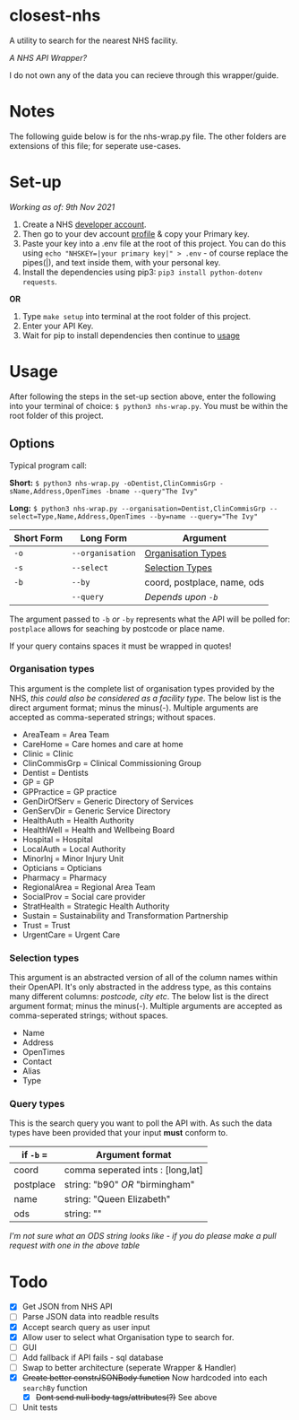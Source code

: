 # closest-nhs

A utility to search for the nearest NHS facility.

_A NHS API Wrapper?_

I do not own any of the data you can recieve through this wrapper/guide.

# Notes

The following guide below is for the nhs-wrap.py file. The other folders are extensions of this file; for seperate use-cases.

# Set-up

_Working as of: 9th Nov 2021_

1. Create a NHS [developer account](https://developer.api.nhs.uk/register).
2. Then go to your dev account [profile](https://developer.api.nhs.uk/profile) & copy your Primary key.
3. Paste your key into a .env file at the root of this project. You can do this using `echo "NHSKEY=|your primary key|" > .env` - of course replace the pipes(|), and text inside them, with your personal key.
4. Install the dependencies using pip3: `pip3 install python-dotenv requests`.

**OR**

1. Type `make setup` into terminal at the root folder of this project.
2. Enter your API Key.
3. Wait for pip to install dependencies then continue to [usage](#usage)

# Usage

After following the steps in the set-up section above, enter the following into your terminal of choice:
`$ python3 nhs-wrap.py`.
You must be within the root folder of this project.

## Options

Typical program call:

**Short:** `$ python3 nhs-wrap.py -oDentist,ClinCommisGrp -sName,Address,OpenTimes -bname --query"The Ivy"`

**Long:** `$ python3 nhs-wrap.py --organisation=Dentist,ClinCommisGrp --select=Type,Name,Address,OpenTimes --by=name --query="The Ivy"`

| Short Form | Long Form        | Argument                                    |
| ---------- | ---------------- | ------------------------------------------- |
| `-o`       | `--organisation` | [Organisation Types](###Organisation-types) |
| `-s`       | `--select`       | [Selection Types](###Selection-types)       |
| `-b`       | `--by`           | coord, postplace, name, ods                 |
|            | `--query`        | _Depends upon `-b`_                         |

The argument passed to `-b` _or_ `-by` represents what the API will be polled for: `postplace` allows for seaching by postcode or place name.

If your query contains spaces it must be wrapped in quotes!

### Organisation types

This argument is the complete list of organisation types provided by the NHS, _this could also be considered as a facility type_.
The below list is the direct argument format; minus the minus(-).
Multiple arguments are accepted as comma-seperated strings; without spaces.

- AreaTeam = Area Team
- CareHome = Care homes and care at home
- Clinic = Clinic
- ClinCommisGrp = Clinical Commissioning Group
- Dentist = Dentists
- GP = GP
- GPPractice = GP practice
- GenDirOfServ = Generic Directory of Services
- GenServDir = Generic Service Directory
- HealthAuth = Health Authority
- HealthWell = Health and Wellbeing Board
- Hospital = Hospital
- LocalAuth = Local Authority
- MinorInj = Minor Injury Unit
- Opticians = Opticians
- Pharmacy = Pharmacy
- RegionalArea = Regional Area Team
- SocialProv = Social care provider
- StratHealth = Strategic Health Authority
- Sustain = Sustainability and Transformation Partnership
- Trust = Trust
- UrgentCare = Urgent Care

### Selection types

This argument is an abstracted version of all of the column names within their OpenAPI.
It's only abstracted in the address type, as this contains many different columns: _postcode, city etc_.
The below list is the direct argument format; minus the minus(-).
Multiple arguments are accepted as comma-seperated strings; without spaces.

- Name
- Address
- OpenTimes
- Contact
- Alias
- Type

### Query types

This is the search query you want to poll the API with.
As such the data types have been provided that your input **must** conform to.

| if `-b` = | Argument format                   |
| --------- | --------------------------------- |
| coord     | comma seperated ints : [long,lat] |
| postplace | string: "b90" _OR_ "birmingham"   |
| name      | string: "Queen Elizabeth"         |
| ods       | string: ""                        |

_I'm not sure what an ODS string looks like - if you do please make a pull request with one in the above table_

# Todo

- [x] Get JSON from NHS API
- [ ] Parse JSON data into readble results
- [x] Accept search query as user input
- [x] Allow user to select what Organisation type to search for.
- [ ] GUI
- [ ] Add fallback if API fails - sql database
- [ ] Swap to better architecture (seperate Wrapper & Handler)
- [x] ~~Create better constrJSONBody function~~ Now hardcoded into each `searchBy` function
  - [x] ~~Dont send null body tags/attributes(?)~~ See above
- [ ] Unit tests
